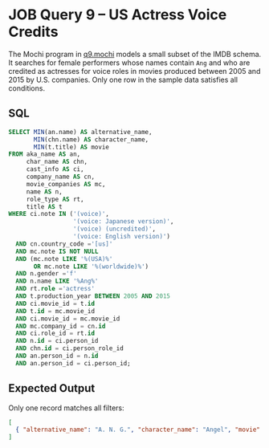 # JOB Query 9 – US Actress Voice Credits

The Mochi program in [q9.mochi](./q9.mochi) models a small subset of the IMDB schema. It searches for
female performers whose names contain `Ang` and who are credited as actresses for
voice roles in movies produced between 2005 and 2015 by U.S. companies. Only one
row in the sample data satisfies all conditions.

## SQL
```sql
SELECT MIN(an.name) AS alternative_name,
       MIN(chn.name) AS character_name,
       MIN(t.title) AS movie
FROM aka_name AS an,
     char_name AS chn,
     cast_info AS ci,
     company_name AS cn,
     movie_companies AS mc,
     name AS n,
     role_type AS rt,
     title AS t
WHERE ci.note IN ('(voice)',
                  '(voice: Japanese version)',
                  '(voice) (uncredited)',
                  '(voice: English version)')
  AND cn.country_code ='[us]'
  AND mc.note IS NOT NULL
  AND (mc.note LIKE '%(USA)%'
       OR mc.note LIKE '%(worldwide)%')
  AND n.gender ='f'
  AND n.name LIKE '%Ang%'
  AND rt.role ='actress'
  AND t.production_year BETWEEN 2005 AND 2015
  AND ci.movie_id = t.id
  AND t.id = mc.movie_id
  AND ci.movie_id = mc.movie_id
  AND mc.company_id = cn.id
  AND ci.role_id = rt.id
  AND n.id = ci.person_id
  AND chn.id = ci.person_role_id
  AND an.person_id = n.id
  AND an.person_id = ci.person_id;
```

## Expected Output
Only one record matches all filters:
```json
[
  { "alternative_name": "A. N. G.", "character_name": "Angel", "movie": "Famous Film" }
]
```

